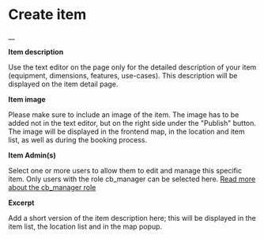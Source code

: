 #  Create item

__

**Item description**

Use the text editor on the page only for the detailed description of your item (equipment, dimensions, features, use-cases).
This description will be displayed on the item detail page.

**Item image**

Please make sure to include an image of the item.
The image has to be added not in the text editor, but on the right side under the "Publish" button.
The image will be displayed in the frontend map, in the location and item list, as well as during the booking process.

**Item Admin(s)**

Select one or more users to allow them to edit and manage this specific item.
Only users with the role cb_manager can be selected here.
[Read more about the cb_manager role](/en/documentation/basics/permission-management)

**Excerpt**

Add a short version of the item description here; this will be displayed in the item list, the location list and in the map popup.

